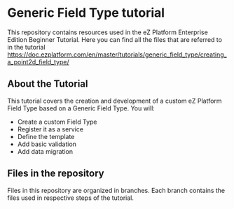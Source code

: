 # Generic Field Type tutorial

This repository contains resources used in the eZ Platform Enterprise Edition Beginner Tutorial. Here you can find all the files that are referred to in the tutorial https://doc.ezplatform.com/en/master/tutorials/generic_field_type/creating_a_point2d_field_type/

## About the Tutorial

This tutorial covers the creation and development of a custom eZ Platform Field Type based on a Generic Field Type. You will:

- Create a custom Field Type 
- Register it as a service
- Define the template
- Add basic validation
- Add data migration

## Files in the repository

Files in this repository are organized in branches. Each branch contains the files used in respective steps of the tutorial.
